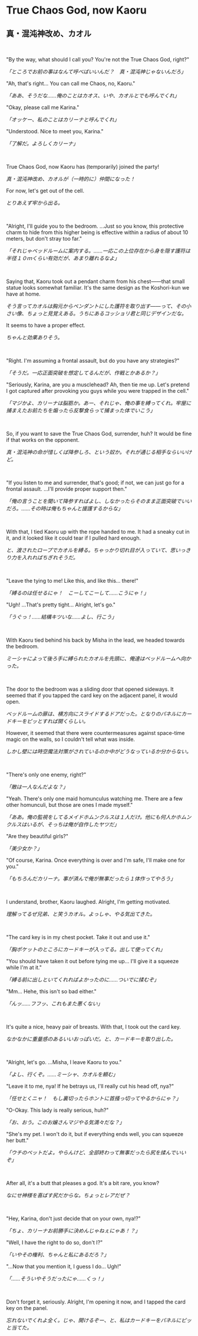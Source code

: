 # True Chaos God, now Kaoru

## 真・混沌神改め、カオル

&nbsp;

"By the way, what should I call you? You're not the True Chaos God, right?"

*「ところでお前の事はなんて呼べばいいんだ？　真・混沌神じゃないんだろ」*

"Ah, that's right... You can call me Chaos, no, Kaoru."

*「ああ、そうだな……俺のことはカオス、いや、カオルとでも呼んでくれ」*

"Okay, please call me Karina."

*「オッケー、私のことはカリーナと呼んでくれ」*

"Understood. Nice to meet you, Karina."

*「了解だ。よろしくカリーナ」*

&nbsp;

True Chaos God, now Kaoru has (temporarily) joined the party!

*真・混沌神改め、カオルが（一時的に）仲間になった！*

For now, let's get out of the cell.

*とりあえず牢から出る。*

&nbsp;

"Alright, I'll guide you to the bedroom. ...Just so you know, this protective charm to hide from this higher being is effective within a radius of about 10 meters, but don't stray too far."

*「それじゃベッドルームに案内する。……一応この上位存在から身を隠す護符は半径１０ｍくらい有効だが、あまり離れるなよ」*

&nbsp;

Saying that, Kaoru took out a pendant charm from his chest――that small statue looks somewhat familiar. It's the same design as the Koshori-kun we have at home.

*そう言ってカオルは胸元からペンダントにした護符を取り出す――って、その小さい像、ちょっと見覚えある。うちにあるコッショリ君と同じデザインだな。*

It seems to have a proper effect.

*ちゃんと効果ありそう。*

&nbsp;

"Right. I'm assuming a frontal assault, but do you have any strategies?"

*「そうだ。一応正面突破を想定してるんだが、作戦とかあるか？」*

"Seriously, Karina, are you a musclehead? Ah, then tie me up. Let's pretend I got captured after provoking you guys while you were trapped in the cell."

*「マジかよ、カリーナは脳筋か。あー、それじゃ、俺の事を縛ってくれ。牢屋に捕まえたお前たちを煽ったら反撃食らって捕まった体でいこう」*

&nbsp;

So, if you want to save the True Chaos God, surrender, huh? It would be fine if that works on the opponent.

*真・混沌神の命が惜しくば降参しろ、という奴か。それが通じる相手ならいいけど。*

&nbsp;

"If you listen to me and surrender, that's good; if not, we can just go for a frontal assault. ...I'll provide proper support then."

*「俺の言うことを聞いて降参すればよし、しなかったらそのまま正面突破でいいだろ。……その時は俺もちゃんと援護するからな」*

&nbsp;

With that, I tied Kaoru up with the rope handed to me. It had a sneaky cut in it, and it looked like it could tear if I pulled hard enough.

*と、渡されたロープでカオルを縛る。ちゃっかり切れ目が入っていて、思いっきり力を入れればちぎれそうだ。*

&nbsp;

"Leave the tying to me! Like this, and like this... there!"

*「縛るのは任せるにゃ！　こーしてこーして……こうにゃ！」*

"Ugh! ...That's pretty tight... Alright, let's go."

*「うぐっ！……結構キツいな……よし、行こう」*

&nbsp;

With Kaoru tied behind his back by Misha in the lead, we headed towards the bedroom.

*ミーシャによって後ろ手に縛られたカオルを先頭に、俺達はベッドルームへ向かった。*

&nbsp;

The door to the bedroom was a sliding door that opened sideways. It seemed that if you tapped the card key on the adjacent panel, it would open.

*ベッドルームの扉は、横方向にスライドするドアだった。となりのパネルにカードキーをピッとすれば開くらしい。*

However, it seemed that there were countermeasures against space-time magic on the walls, so I couldn't tell what was inside.

*しかし壁には時空魔法対策がされているのか中がどうなっているか分からない。*

&nbsp;

"There's only one enemy, right?"

*「敵は一人なんだよな？」*

"Yeah. There's only one maid homunculus watching me. There are a few other homunculi, but those are ones I made myself."

*「ああ。俺の監視をしてるメイドホムンクルスは１人だけ。他にも何人かホムンクルスはいるが、そっちは俺が自作したヤツだ」*

"Are they beautiful girls?"

*「美少女か？」*

"Of course, Karina. Once everything is over and I'm safe, I'll make one for you."

*「もちろんだカリーナ。事が済んで俺が無事だったら１体作ってやろう」*

&nbsp;

I understand, brother, Kaoru laughed. Alright, I'm getting motivated.

*理解ってるぜ兄弟、と笑うカオル。よっしゃ、やる気出てきた。*

&nbsp;

"The card key is in my chest pocket. Take it out and use it."

*「胸ポケットのところにカードキーが入ってる。出して使ってくれ」*

"You should have taken it out before tying me up... I'll give it a squeeze while I'm at it."

*「縛る前に出しといてくれればよかったのに……ついでに揉むぞ」*

"Mm... Hehe, this isn't so bad either."

*「んッ……フフッ、これもまた悪くない」*

&nbsp;

It's quite a nice, heavy pair of breasts. With that, I took out the card key.

*なかなかに重量感のあるいいおっぱいだ。と、カードキーを取り出した。*

&nbsp;

"Alright, let's go. ...Misha, I leave Kaoru to you."

*「よし、行くぞ。……ミーシャ、カオルを頼む」*

"Leave it to me, nya! If he betrays us, I'll really cut his head off, nya?"

*「任せとくニャ！　もし裏切ったらホントに首掻っ切ってやるからにゃ？」*

"O-Okay. This lady is really serious, huh?"

*「お、おう。このお嬢さんマジやる気満々だな？」*

"She's my pet. I won't do it, but if everything ends well, you can squeeze her butt."

*「ウチのペットだよ。やらんけど、全部終わって無事だったら尻を揉んでいいぞ」*

&nbsp;

After all, it's a butt that pleases a god. It's a bit rare, you know?

*なにせ神様を喜ばす尻だからな。ちょっとレアだぜ？*

&nbsp;

"Hey, Karina, don't just decide that on your own, nya!?"

*「ちょ、カリーナお前勝手に決めんじゃねぇにゃあ！？」*

"Well, I have the right to do so, don't I?"

*「いやその権利、ちゃんと私にあるだろ？」*

"…Now that you mention it, I guess I do... Ugh!"

*「……そういやそうだったにゃ……くっ！」*

&nbsp;

Don't forget it, seriously. Alright, I'm opening it now, and I tapped the card key on the panel.

*忘れないでくれよ全く。じゃ、開けるぞー、と、私はカードキーをパネルにピッと当てた。*

&nbsp;
